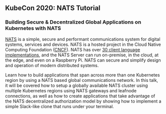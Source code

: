
## KubeCon 2020: NATS Tutorial

### Building Secure & Decentralized Global Applications on Kubernetes with NATS

[NATS](https://nats.io) is a simple, secure and performant communications system 
for digital systems, services and devices. NATS is a hosted project in the 
Cloud Native Computing Foundation ([CNCF](https://cncf.io)). NATS has over
[30 client language implementations](https://nats.io/download/), and the NATS Server
can run on-premise, in the cloud, at the edge, and even on a Raspberry Pi. 
NATS can secure and simplify design and operation of modern distributed systems.

Learn how to build applications that span across more than one Kubernetes region by using a NATS based global communications network. 
In this talk, it will be covered how to setup a globally available NATS cluster using multiple Kubernetes regions using NATS gateways and leafnode connections, as well as how to create applications that take advantage of the NATS decentralized authorization model by showing how to implement a simple Slack-like clone that runs under your terminal.

